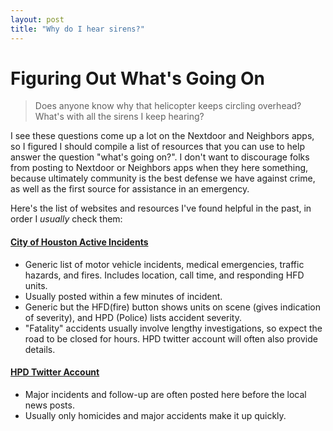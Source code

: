 ```yaml
---
layout: post
title: "Why do I hear sirens?"
---
```


# Figuring Out What's Going On

> Does anyone know why that helicopter keeps circling overhead? What's with all the sirens I keep hearing?

I see these questions come up a lot on the Nextdoor and Neighbors apps, so I figured I should compile a list of resources that you can use to help answer the question "what's going on?". I don't want to discourage folks from posting to Nextdoor or Neighbors apps when they here something, because ultimately community is the best defense we have against crime, as well as the first source for assistance in an emergency.

Here's the list of websites and resources I've found helpful in the past, in order I _usually_ check them:

#### [City of Houston Active Incidents](https://cohweb.houstontx.gov/ActiveIncidents/Combined.aspx?agency=%)

- Generic list of motor vehicle incidents, medical emergencies, traffic hazards, and fires. Includes location, call time, and responding HFD units.
- Usually posted within a few minutes of incident.
- Generic but the HFD(fire) button shows units on scene (gives indication of severity), and HPD (Police) lists accident severity.
- "Fatality" accidents usually involve lengthy investigations, so expect the road to be closed for hours. HPD twitter account will often also provide details.


#### [HPD Twitter Account](https://mobile.twitter.com/houstonpolice)

- Major incidents and follow-up are often posted here before the local news posts.
- Usually only homicides and major accidents make it up quickly.